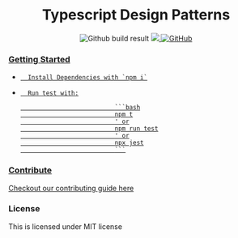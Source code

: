 <div align="center">
				<h1>Typescript Design Patterns</h1>
				<img alt="Github build result" src="https://github.com/vindecodex/ts-dp/actions/workflows/node.js.yml/badge.svg">
				<a href="https://www.codacy.com/gh/vindecodex/ts-dp/dashboard?utm_source=github.com&amp;utm_medium=referral&amp;utm_content=vindecodex/ts-dp&amp;utm_campaign=Badge_Grade"><img src="https://app.codacy.com/project/badge/Grade/6590a0f25e4445eeb56ba9f3a010c858"/>
				<img alt="GitHub" src="https://img.shields.io/github/license/vindecodex/ts-dp?style=flat-square">
</div>

### Getting Started

- 		Install Dependencies with `npm i`

- 		Run test with:

								```bash
								npm t
								' or
								npm run test
								' or
								npx jest
								```

### Contribute
Checkout our contributing guide [here](/CONTRIBUTE.md)

### License
This is licensed under MIT license
